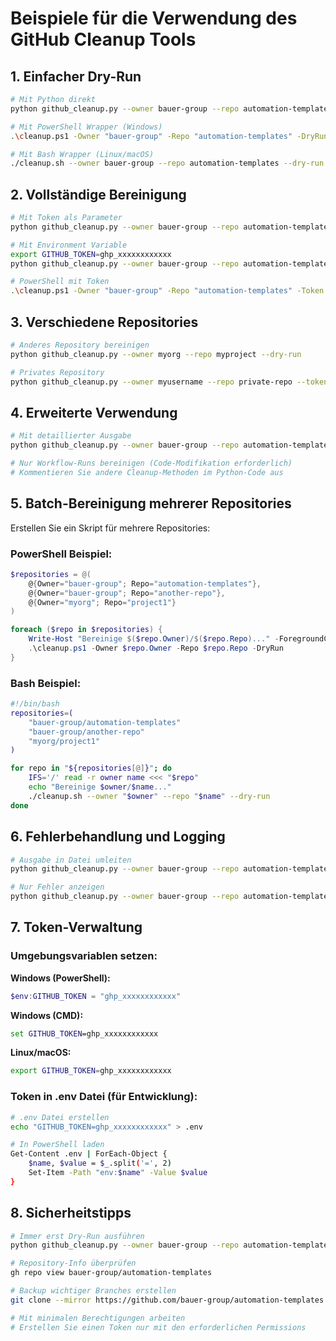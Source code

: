 # Beispiele für die Verwendung des GitHub Cleanup Tools

## 1. Einfacher Dry-Run

```bash
# Mit Python direkt
python github_cleanup.py --owner bauer-group --repo automation-templates --dry-run

# Mit PowerShell Wrapper (Windows)
.\cleanup.ps1 -Owner "bauer-group" -Repo "automation-templates" -DryRun

# Mit Bash Wrapper (Linux/macOS)
./cleanup.sh --owner bauer-group --repo automation-templates --dry-run
```

## 2. Vollständige Bereinigung

```bash
# Mit Token als Parameter
python github_cleanup.py --owner bauer-group --repo automation-templates --token ghp_xxxxxxxxxxxx

# Mit Environment Variable
export GITHUB_TOKEN=ghp_xxxxxxxxxxxx
python github_cleanup.py --owner bauer-group --repo automation-templates

# PowerShell mit Token
.\cleanup.ps1 -Owner "bauer-group" -Repo "automation-templates" -Token "ghp_xxxxxxxxxxxx"
```

## 3. Verschiedene Repositories

```bash
# Anderes Repository bereinigen
python github_cleanup.py --owner myorg --repo myproject --dry-run

# Privates Repository
python github_cleanup.py --owner myusername --repo private-repo --token ghp_xxxxxxxxxxxx
```

## 4. Erweiterte Verwendung

```bash
# Mit detaillierter Ausgabe
python github_cleanup.py --owner bauer-group --repo automation-templates --verbose --dry-run

# Nur Workflow-Runs bereinigen (Code-Modifikation erforderlich)
# Kommentieren Sie andere Cleanup-Methoden im Python-Code aus
```

## 5. Batch-Bereinigung mehrerer Repositories

Erstellen Sie ein Skript für mehrere Repositories:

### PowerShell Beispiel:
```powershell
$repositories = @(
    @{Owner="bauer-group"; Repo="automation-templates"},
    @{Owner="bauer-group"; Repo="another-repo"},
    @{Owner="myorg"; Repo="project1"}
)

foreach ($repo in $repositories) {
    Write-Host "Bereinige $($repo.Owner)/$($repo.Repo)..." -ForegroundColor Yellow
    .\cleanup.ps1 -Owner $repo.Owner -Repo $repo.Repo -DryRun
}
```

### Bash Beispiel:
```bash
#!/bin/bash
repositories=(
    "bauer-group/automation-templates"
    "bauer-group/another-repo"
    "myorg/project1"
)

for repo in "${repositories[@]}"; do
    IFS='/' read -r owner name <<< "$repo"
    echo "Bereinige $owner/$name..."
    ./cleanup.sh --owner "$owner" --repo "$name" --dry-run
done
```

## 6. Fehlerbehandlung und Logging

```bash
# Ausgabe in Datei umleiten
python github_cleanup.py --owner bauer-group --repo automation-templates --verbose 2>&1 | tee cleanup.log

# Nur Fehler anzeigen
python github_cleanup.py --owner bauer-group --repo automation-templates 2> errors.log
```

## 7. Token-Verwaltung

### Umgebungsvariablen setzen:

**Windows (PowerShell):**
```powershell
$env:GITHUB_TOKEN = "ghp_xxxxxxxxxxxx"
```

**Windows (CMD):**
```cmd
set GITHUB_TOKEN=ghp_xxxxxxxxxxxx
```

**Linux/macOS:**
```bash
export GITHUB_TOKEN=ghp_xxxxxxxxxxxx
```

### Token in .env Datei (für Entwicklung):
```bash
# .env Datei erstellen
echo "GITHUB_TOKEN=ghp_xxxxxxxxxxxx" > .env

# In PowerShell laden
Get-Content .env | ForEach-Object {
    $name, $value = $_.split('=', 2)
    Set-Item -Path "env:$name" -Value $value
}
```

## 8. Sicherheitstipps

```bash
# Immer erst Dry-Run ausführen
python github_cleanup.py --owner bauer-group --repo automation-templates --dry-run

# Repository-Info überprüfen
gh repo view bauer-group/automation-templates

# Backup wichtiger Branches erstellen
git clone --mirror https://github.com/bauer-group/automation-templates.git backup/

# Mit minimalen Berechtigungen arbeiten
# Erstellen Sie einen Token nur mit den erforderlichen Permissions
```
